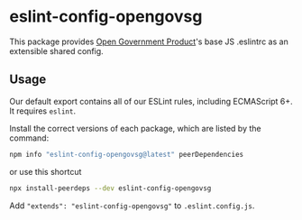 # eslint-config-opengovsg

This package provides [Open Government Product](http://open.gov.sg/)'s base JS .eslintrc as an extensible shared config.

## Usage

Our default export contains all of our ESLint rules, including ECMAScript 6+. It requires `eslint`.

Install the correct versions of each package, which are listed by the command:

  ```sh
  npm info "eslint-config-opengovsg@latest" peerDependencies
  ```

  or use this shortcut

  ```sh
  npx install-peerdeps --dev eslint-config-opengovsg
  ```

Add `"extends": "eslint-config-opengovsg"` to `.eslint.config.js`.
